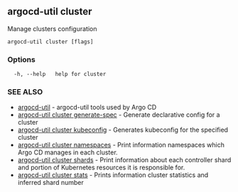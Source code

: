 ## argocd-util cluster

Manage clusters configuration

```
argocd-util cluster [flags]
```

### Options

```
  -h, --help   help for cluster
```

### SEE ALSO

* [argocd-util](argocd-util.md)	 - argocd-util tools used by Argo CD
* [argocd-util cluster generate-spec](argocd-util_cluster_generate-spec.md)	 - Generate declarative config for a cluster
* [argocd-util cluster kubeconfig](argocd-util_cluster_kubeconfig.md)	 - Generates kubeconfig for the specified cluster
* [argocd-util cluster namespaces](argocd-util_cluster_namespaces.md)	 - Print information namespaces which Argo CD manages in each cluster.
* [argocd-util cluster shards](argocd-util_cluster_shards.md)	 - Print information about each controller shard and portion of Kubernetes resources it is responsible for.
* [argocd-util cluster stats](argocd-util_cluster_stats.md)	 - Prints information cluster statistics and inferred shard number

